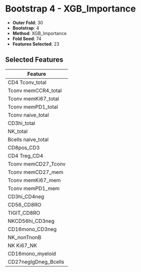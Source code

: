 # Bootstrap 4 - XGB_Importance

- **Outer Fold**: 30
- **Bootstrap**: 4
- **Method**: XGB_Importance
- **Fold Seed**: 74
- **Features Selected**: 23

## Selected Features

| Feature |
|---------|
| CD4 Tconv_total |
| Tconv memCCR4_total |
| Tconv memKi67_total |
| Tconv memPD1_total |
| Tconv naive_total |
| CD3hi_total |
| NK_total |
| Bcells naive_total |
| CD8pos_CD3 |
| CD4 Treg_CD4 |
| Tconv memCD27_Tconv |
| Tconv memCD27_mem |
| Tconv memKi67_mem |
| Tconv memPD1_mem |
| CD3hi_CD4neg |
| CD56_CD8RO |
| TIGIT_CD8RO |
| NKCD56hi_CD3neg |
| CD16mono_CD3neg |
| NK_nonTnonB |
| NK Ki67_NK |
| CD16mono_myeloid |
| CD27negIgDneg_Bcells |
